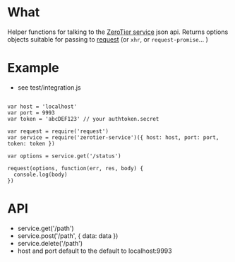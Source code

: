 # What
Helper functions for talking to the [ZeroTier service](https://github.com/zerotier/ZeroTierOne/tree/master/service) json api. Returns options objects suitable for passing to [request](https://github.com/request/request) (or `xhr`, or `request-promise`... )

# Example
- see test/integration.js

```

var host = 'localhost'
var port = 9993
var token = 'abcDEF123' // your authtoken.secret

var request = require('request')
var service = require('zerotier-service')({ host: host, port: port, token: token })

var options = service.get('/status')

request(options, function(err, res, body) {
  console.log(body)
})

```

# API 
- service.get('/path')
- service.post('/path', { data: data })
- service.delete('/path')
- host and port default to the default to localhost:9993
